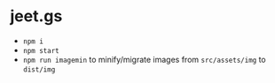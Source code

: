 # jeet.gs

- `npm i`
- `npm start`
- `npm run imagemin` to minify/migrate images from `src/assets/img` to `dist/img`
